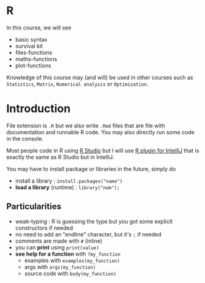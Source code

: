 # R

In this course, we will see

* basic syntax
* survival kit
* files-functions
* maths-functions
* plot-functions

Knowledge of this course may (and will) be used in other
courses such as ``Statistics``, `Matrix`, 
``Numerical analysis`` or `Optimization`.

# Introduction

File extension is ``.R`` but we also write
``.Rmd`` files that are file with documentation
and runnable R code. You may also directly run some
code in the console.

Most people code in R using [R Studio](https://www.rstudio.com/)
but I will use [R plugin for IntelliJ](https://plugins.jetbrains.com/plugin/6632-r-language-for-intellij)
that is exactly the same as R Studio but in IntelliJ.

You may have to install package or libraries in the future,
simply do

* install a library : ``install.packages("name")``
* **load a library** (runtime) : ``library("nom");``

## Particularities

* weak-typing : R is guessing the type but you got some
explicit constructors if needed
* no need to add an "endline" character, but it's
``;`` if needed
* comments are made with ``#`` (inline)
* you can **print** using ``print(value)``
* **see help for a function** with ``?my_function``
    * examples with ``examples(my_function)``
    * args with ``args(my_function)``
    * source code with ``body(my_function)``